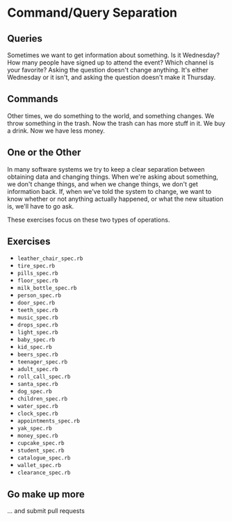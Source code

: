 # Command/Query Separation

## Queries

Sometimes we want to get information about something. Is it Wednesday? How many
people have signed up to attend the event? Which channel is your favorite?
Asking the question doesn't change anything. It's either Wednesday or it isn't,
and asking the question doesn't make it Thursday.

## Commands

Other times, we do something to the world, and something changes. We throw
something in the trash. Now the trash can has more stuff in it. We buy a drink.
Now we have less money.

## One or the Other

In many software systems we try to keep a clear separation between obtaining
data and changing things. When we're asking about something, we don't change
things, and when we change things, we don't get information back. If, when
we've told the system to change, we want to know whether or not anything
actually happened, or what the new situation is, we'll have to go ask.

These exercises focus on these two types of operations.

## Exercises

- `leather_chair_spec.rb`
- `tire_spec.rb`
- `pills_spec.rb`
- `floor_spec.rb`
- `milk_bottle_spec.rb`
- `person_spec.rb`
- `door_spec.rb`
- `teeth_spec.rb`
- `music_spec.rb`
- `drops_spec.rb`
- `light_spec.rb`
- `baby_spec.rb`
- `kid_spec.rb`
- `beers_spec.rb`
- `teenager_spec.rb`
- `adult_spec.rb`
- `roll_call_spec.rb`
- `santa_spec.rb`
- `dog_spec.rb`
- `children_spec.rb`
- `water_spec.rb`
- `clock_spec.rb`
- `appointments_spec.rb`
- `yak_spec.rb`
- `money_spec.rb`
- `cupcake_spec.rb`
- `student_spec.rb`
- `catalogue_spec.rb`
- `wallet_spec.rb`
- `clearance_spec.rb`

## Go make up more

... and submit pull requests

